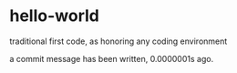 # hello-world
traditional first code, as honoring any coding environment

a commit message has been written, 0.0000001s ago.
